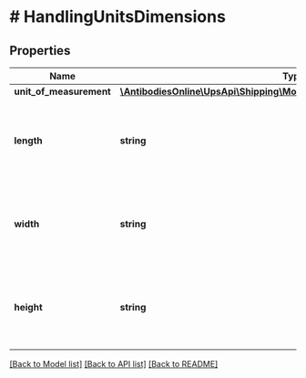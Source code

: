 # # HandlingUnitsDimensions

## Properties

Name | Type | Description | Notes
------------ | ------------- | ------------- | -------------
**unit_of_measurement** | [**\AntibodiesOnline\UpsApi\Shipping\Model\HandlingUnitsUnitOfMeasurement**](HandlingUnitsUnitOfMeasurement.md) |  |
**length** | **string** | The length of the line item used to determine dimensional weight. |
**width** | **string** | The width of the line item used to determine dimensional weight. |
**height** | **string** | The height of the line item used to determine dimensional weight. |

[[Back to Model list]](../../README.md#models) [[Back to API list]](../../README.md#endpoints) [[Back to README]](../../README.md)
